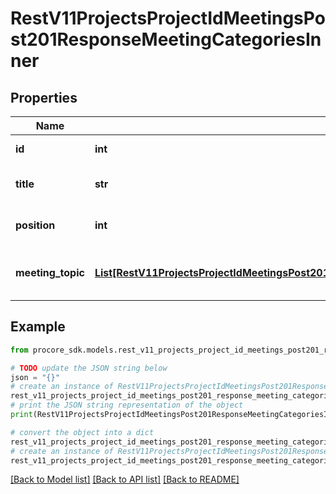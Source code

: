 # RestV11ProjectsProjectIdMeetingsPost201ResponseMeetingCategoriesInner


## Properties

Name | Type | Description | Notes
------------ | ------------- | ------------- | -------------
**id** | **int** | Meeting category id | [optional] 
**title** | **str** | Meeting category topic | [optional] 
**position** | **int** | Meeting category position | [optional] 
**meeting_topic** | [**List[RestV11ProjectsProjectIdMeetingsPost201ResponseMeetingCategoriesInnerMeetingTopicInner]**](RestV11ProjectsProjectIdMeetingsPost201ResponseMeetingCategoriesInnerMeetingTopicInner.md) | Meeting category meeting topics | [optional] 

## Example

```python
from procore_sdk.models.rest_v11_projects_project_id_meetings_post201_response_meeting_categories_inner import RestV11ProjectsProjectIdMeetingsPost201ResponseMeetingCategoriesInner

# TODO update the JSON string below
json = "{}"
# create an instance of RestV11ProjectsProjectIdMeetingsPost201ResponseMeetingCategoriesInner from a JSON string
rest_v11_projects_project_id_meetings_post201_response_meeting_categories_inner_instance = RestV11ProjectsProjectIdMeetingsPost201ResponseMeetingCategoriesInner.from_json(json)
# print the JSON string representation of the object
print(RestV11ProjectsProjectIdMeetingsPost201ResponseMeetingCategoriesInner.to_json())

# convert the object into a dict
rest_v11_projects_project_id_meetings_post201_response_meeting_categories_inner_dict = rest_v11_projects_project_id_meetings_post201_response_meeting_categories_inner_instance.to_dict()
# create an instance of RestV11ProjectsProjectIdMeetingsPost201ResponseMeetingCategoriesInner from a dict
rest_v11_projects_project_id_meetings_post201_response_meeting_categories_inner_from_dict = RestV11ProjectsProjectIdMeetingsPost201ResponseMeetingCategoriesInner.from_dict(rest_v11_projects_project_id_meetings_post201_response_meeting_categories_inner_dict)
```
[[Back to Model list]](../README.md#documentation-for-models) [[Back to API list]](../README.md#documentation-for-api-endpoints) [[Back to README]](../README.md)


